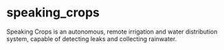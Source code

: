 # speaking_crops
Speaking Crops is an autonomous, remote irrigation and water distribution system, capable of detecting leaks and collecting rainwater.
